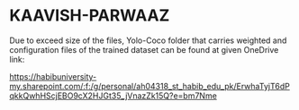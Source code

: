 # KAAVISH-PARWAAZ

Due to exceed size of the files, Yolo-Coco folder that carries weighted and configuration files of the trained dataset
can be found at given OneDrive link:

https://habibuniversity-my.sharepoint.com/:f:/g/personal/ah04318_st_habib_edu_pk/ErwhaTyjT6dPqkkQwhHScjEBO9cX2HJGt35_jVnazZk15Q?e=bm7Nme
